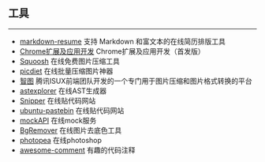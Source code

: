 ## 工具
------

* [markdown-resume](https://github.com/mdnice/markdown-resume) 支持 Markdown 和富文本的在线简历排版工具
* [Chrome扩展及应用开发](https://www.ituring.com.cn/book/1421) Chrome扩展及应用开发（首发版）
* [Squoosh](https://squoosh.app/) 在线免费图片压缩工具
* [picdiet](https://www.picdiet.com/zh-cn) 在线批量压缩图片神器
* [智图](https://zhitu.isux.us/) 腾讯ISUX前端团队开发的一个专门用于图片压缩和图片格式转换的平台
* [astexplorer](https://github.com/fkling/astexplorer) 在线AST生成器
* [Snipper](https://snipper.io) 在线贴代码网站
* [ubuntu-pastebin](https://paste.ubuntu.com/) 在线贴代码网站
* [mockAPI](https://www.mockapi.io/) 在线mock服务
* [BgRemover](http://www.aigei.com/bgremover) 在线图片去底色工具
* [photopea](https://www.photopea.com/) 在线photoshop
* [awesome-comment](https://github.com/Blankj/awesome-comment) 有趣的代码注释